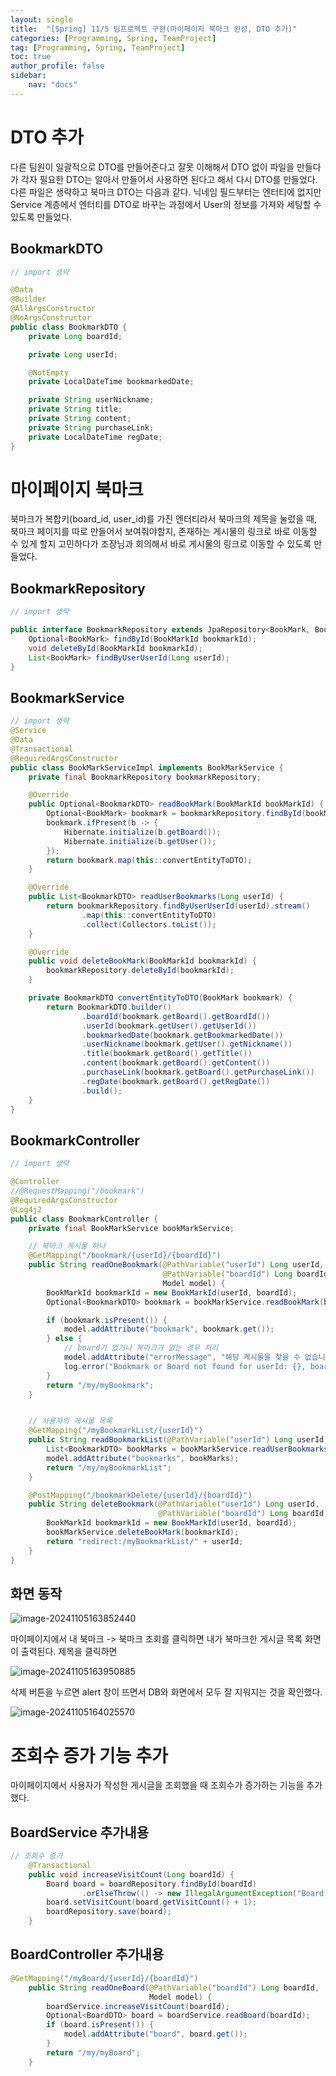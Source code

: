 ```yaml
---
layout: single
title:  "[Spring] 11/5 팀프로젝트 구현(마이페이지 북마크 완성, DTO 추가)"
categories: [Programming, Spring, TeamProject]
tag: [Programming, Spring, TeamProject]
toc: true
author_profile: false
sidebar:
    nav: "docs"
---
```


# DTO 추가

다른 팀원이 일괄적으로 DTO를 만들어준다고 잘못 이해해서 DTO 없이 파일을 만들다가 각자 필요한 DTO는 알아서 만들어서 사용하면 된다고 해서 다시 DTO를 만들었다. 다른 파일은 생략하고 북마크 DTO는 다음과 같다. 닉네임 필드부터는 엔터티에 없지만 Service 계층에서 엔터티를 DTO로 바꾸는 과정에서 User의 정보를 가져와 세팅할 수 있도록 만들었다.

## BookmarkDTO

```java
// import 생략

@Data
@Builder
@AllArgsConstructor
@NoArgsConstructor
public class BookmarkDTO {
    private Long boardId;

    private Long userId;

    @NotEmpty
    private LocalDateTime bookmarkedDate;

    private String userNickname;
    private String title;
    private String content;
    private String purchaseLink;
    private LocalDateTime regDate;
}

```



# 마이페이지 북마크

북마크가 복합키(board_id, user_id)를 가진 엔터티라서 북마크의 제목을 눌렀을 때,  북마크 페이지를 따로 만들어서 보여줘야할지, 존재하는 게시물의 링크로 바로 이동할 수 있게 할지 고민하다가 조장님과 회의해서 바로 게시물의 링크로 이동할 수 있도록 만들었다.

## BookmarkRepository

```java
// import 생략

public interface BookmarkRepository extends JpaRepository<BookMark, BookMarkId> {
    Optional<BookMark> findById(BookMarkId bookmarkId);
    void deleteById(BookMarkId bookmarkId);
    List<BookMark> findByUserUserId(Long userId);
}

```



## BookmarkService

```java
// import 생략
@Service
@Data
@Transactional
@RequiredArgsConstructor
public class BookMarkServiceImpl implements BookMarkService {
    private final BookmarkRepository bookmarkRepository;

    @Override
    public Optional<BookmarkDTO> readBookMark(BookMarkId bookMarkId) {
        Optional<BookMark> bookmark = bookmarkRepository.findById(bookMarkId);
        bookmark.ifPresent(b -> {
            Hibernate.initialize(b.getBoard());
            Hibernate.initialize(b.getUser());
        });
        return bookmark.map(this::convertEntityToDTO);
    }

    @Override
    public List<BookmarkDTO> readUserBookmarks(Long userId) {
        return bookmarkRepository.findByUserUserId(userId).stream()
                .map(this::convertEntityToDTO)
                .collect(Collectors.toList());
    }

    @Override
    public void deleteBookMark(BookMarkId bookmarkId) {
        bookmarkRepository.deleteById(bookmarkId);
    }

    private BookmarkDTO convertEntityToDTO(BookMark bookmark) {
        return BookmarkDTO.builder()
                .boardId(bookmark.getBoard().getBoardId())
                .userId(bookmark.getUser().getUserId())
                .bookmarkedDate(bookmark.getBookmarkedDate())
                .userNickname(bookmark.getUser().getNickname())
                .title(bookmark.getBoard().getTitle())
                .content(bookmark.getBoard().getContent())
                .purchaseLink(bookmark.getBoard().getPurchaseLink())
                .regDate(bookmark.getBoard().getRegDate())
                .build();
    }
}

```



## BookmarkController

```java
// import 생략

@Controller
//@RequestMapping("/bookmark")
@RequiredArgsConstructor
@Log4j2
public class BookmarkController {
    private final BookMarkService bookMarkService;

    // 북마크 게시물 하나
    @GetMapping("/bookmark/{userId}/{boardId}")
    public String readOneBookmark(@PathVariable("userId") Long userId,
                                  @PathVariable("boardId") Long boardId,
                                  Model model) {
        BookMarkId bookmarkId = new BookMarkId(userId, boardId);
        Optional<BookmarkDTO> bookmark = bookMarkService.readBookMark(bookmarkId);

        if (bookmark.isPresent()) {
            model.addAttribute("bookmark", bookmark.get());
        } else {
            // board가 없거나 북마크가 없는 경우 처리
            model.addAttribute("errorMessage", "해당 게시물을 찾을 수 없습니다.");
            log.error("Bookmark or Board not found for userId: {}, boardId: {}", userId, boardId);
        }
        return "/my/myBookmark";
    }


    // 사용자의 게시물 목록
    @GetMapping("/myBookmarkList/{userId}")
    public String readBookmarkList(@PathVariable("userId") Long userId, Model model) {
        List<BookmarkDTO> bookMarks = bookMarkService.readUserBookmarks(userId);
        model.addAttribute("bookmarks", bookMarks);
        return "/my/myBookmarkList";
    }

    @PostMapping("/bookmarkDelete/{userId}/{boardId}")
    public String deleteBookmark(@PathVariable("userId") Long userId,
                                 @PathVariable("boardId") Long boardId) {
        BookMarkId bookmarkId = new BookMarkId(userId, boardId);
        bookMarkService.deleteBookMark(bookmarkId);
        return "redirect:/myBookmarkList/" + userId;
    }
}

```



## 화면 동작

![image-20241105163852440](/images/2024-11-05-팀프로젝트구현/image-20241105163852440.png)

마이페이지에서 내 북마크 -> 북마크 조회를 클릭하면 내가 북마크한 게시글 목록 화면이 출력된다. 제목을 클릭하면

![image-20241105163950885](/images/2024-11-05-팀프로젝트구현/image-20241105163950885.png)

삭제 버튼을 누르면 alert 창이 뜨면서 DB와 화면에서 모두 잘 지워지는 것을 확인했다.

![image-20241105164025570](/images/2024-11-05-팀프로젝트구현/image-20241105164025570.png)



# 조회수 증가 기능 추가

마이페이지에서 사용자가 작성한 게시글을 조회했을 때 조회수가 증가하는 기능을 추가했다.

## BoardService 추가내용

```java
// 조회수 증가
    @Transactional
    public void increaseVisitCount(Long boardId) {
        Board board = boardRepository.findById(boardId)
                .orElseThrow(() -> new IllegalArgumentException("Board not found"));
        board.setVisitCount(board.getVisitCount() + 1);
        boardRepository.save(board);
    }
```



## BoardController 추가내용

```java
@GetMapping("/myBoard/{userId}/{boardId}")
    public String readOneBoard(@PathVariable("boardId") Long boardId,
                               Model model) {
        boardService.increaseVisitCount(boardId);
        Optional<BoardDTO> board = boardService.readBoard(boardId);
        if (board.isPresent()) {
            model.addAttribute("board", board.get());
        }
        return "/my/myBoard";
    }
```

